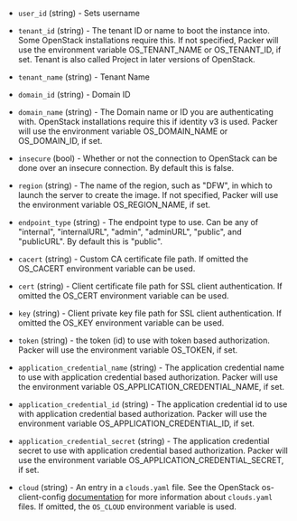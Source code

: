 <!-- Code generated from the comments of the AccessConfig struct in huaweicloud/access_config.go; DO NOT EDIT MANUALLY -->

-   `user_id` (string) - Sets username
    
-   `tenant_id` (string) - The tenant ID or name to boot the instance into. Some OpenStack
    installations require this. If not specified, Packer will use the
    environment variable OS_TENANT_NAME or OS_TENANT_ID, if set. Tenant is
    also called Project in later versions of OpenStack.
    
-   `tenant_name` (string) - Tenant Name
-   `domain_id` (string) - Domain ID
-   `domain_name` (string) - The Domain name or ID you are authenticating with. OpenStack
    installations require this if identity v3 is used. Packer will use the
    environment variable OS_DOMAIN_NAME or OS_DOMAIN_ID, if set.
    
-   `insecure` (bool) - Whether or not the connection to OpenStack can be done over an insecure
    connection. By default this is false.
    
-   `region` (string) - The name of the region, such as "DFW", in which to launch the server to
    create the image. If not specified, Packer will use the environment
    variable OS_REGION_NAME, if set.
    
-   `endpoint_type` (string) - The endpoint type to use. Can be any of "internal", "internalURL",
    "admin", "adminURL", "public", and "publicURL". By default this is
    "public".
    
-   `cacert` (string) - Custom CA certificate file path. If omitted the OS_CACERT environment
    variable can be used.
    
-   `cert` (string) - Client certificate file path for SSL client authentication. If omitted
    the OS_CERT environment variable can be used.
    
-   `key` (string) - Client private key file path for SSL client authentication. If omitted
    the OS_KEY environment variable can be used.
    
-   `token` (string) - the token (id) to use with token based authorization. Packer will use
    the environment variable OS_TOKEN, if set.
    
-   `application_credential_name` (string) - The application credential name to use with application credential based
    authorization. Packer will use the environment variable
    OS_APPLICATION_CREDENTIAL_NAME, if set.
    
-   `application_credential_id` (string) - The application credential id to use with application credential based
    authorization. Packer will use the environment variable
    OS_APPLICATION_CREDENTIAL_ID, if set.
    
-   `application_credential_secret` (string) - The application credential secret to use with application credential
    based authorization. Packer will use the environment variable
    OS_APPLICATION_CREDENTIAL_SECRET, if set.
    
-   `cloud` (string) - An entry in a `clouds.yaml` file. See the OpenStack os-client-config
    [documentation](https://docs.openstack.org/os-client-config/latest/user/configuration.html)
    for more information about `clouds.yaml` files. If omitted, the
    `OS_CLOUD` environment variable is used.
    